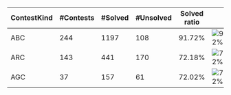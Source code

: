 | ContestKind | #Contests | #Solved | #Unsolved | Solved ratio | |
| - | - | - | - | - | - |
| ABC | 244 | 1197 | 108 | 91.72% | ![92%](https://progress-bar.dev/92?title=Solved) |
| ARC | 143 | 441 | 170 | 72.18% | ![72%](https://progress-bar.dev/72?title=Solved) |
| AGC | 37 | 157 | 61 | 72.02% | ![72%](https://progress-bar.dev/72?title=Solved) |
